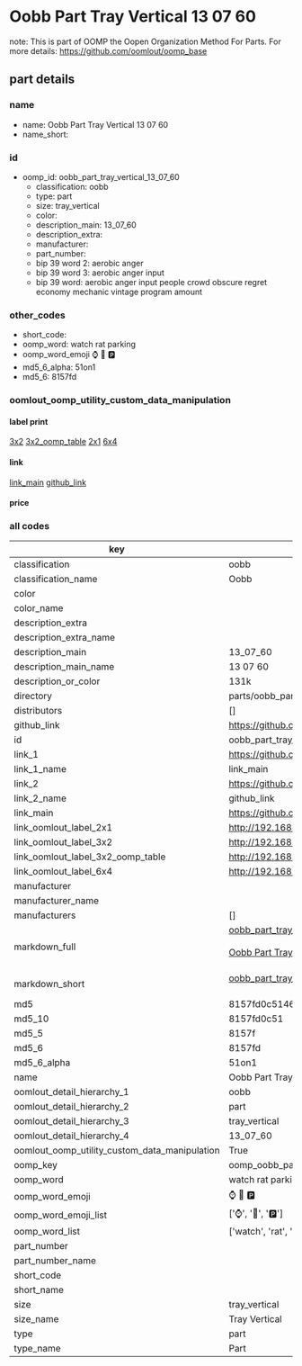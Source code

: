 # Oobb Part Tray Vertical 13 07 60  

note: This is part of OOMP the Oopen Organization Method For Parts. For more details: https://github.com/oomlout/oomp_base

##  part details





### name
* name: Oobb Part Tray Vertical 13 07 60
* name_short: 
### id
* oomp_id: oobb_part_tray_vertical_13_07_60
  * classification: oobb
  * type: part
  * size: tray_vertical
  * color: 
  * description_main: 13_07_60
  * description_extra: 
  * manufacturer: 
  * part_number: 
  * bip 39 word 2: aerobic anger
  * bip 39 word 3: aerobic anger input
  * bip 39 word: aerobic anger input people crowd obscure regret economy mechanic vintage program amount

### other_codes
* short_code: 
* oomp_word: watch rat parking
* oomp_word_emoji :watch: :rat: :parking:
* md5_6_alpha: 51on1
* md5_6: 8157fd






### oomlout_oomp_utility_custom_data_manipulation
#### label print
[3x2](http://192.168.1.245:1112/?label=oomp%2051on1)
[3x2_oomp_table](http://192.168.1.107:1112/?label=oomp%2051on1)
[2x1](http://192.168.1.242:1112/?label=oomp%2051on1)
[6x4](http://192.168.1.55:1112/?label=oomp%2051on1)    

#### link

[link_main](https://github.com/oomlout/oomlout_oomp_current_version_messy/tree/main/parts/oobb_part_tray_vertical_13_07_60) [github_link](https://github.com/oomlout/oomlout_oomp_part_src/tree/main/parts/oobb_part_tray_vertical_13_07_60)                             

#### price







### all codes 
| key | value |  
| --- | --- |  
| classification | oobb |  
| classification_name | Oobb |  
| color |  |  
| color_name |  |  
| description_extra |  |  
| description_extra_name |  |  
| description_main | 13_07_60 |  
| description_main_name | 13 07 60 |  
| description_or_color | 131k |  
| directory | parts/oobb_part_tray_vertical_13_07_60 |  
| distributors | [] |  
| github_link | https://github.com/oomlout/oomlout_oomp_part_src/tree/main/parts/oobb_part_tray_vertical_13_07_60 |  
| id | oobb_part_tray_vertical_13_07_60 |  
| link_1 | https://github.com/oomlout/oomlout_oomp_current_version_messy/tree/main/parts/oobb_part_tray_vertical_13_07_60 |  
| link_1_name | link_main |  
| link_2 | https://github.com/oomlout/oomlout_oomp_part_src/tree/main/parts/oobb_part_tray_vertical_13_07_60 |  
| link_2_name | github_link |  
| link_main | https://github.com/oomlout/oomlout_oomp_current_version_messy/tree/main/parts/oobb_part_tray_vertical_13_07_60 |  
| link_oomlout_label_2x1 | http://192.168.1.242:1112/?label=oomp%2051on1 |  
| link_oomlout_label_3x2 | http://192.168.1.245:1112/?label=oomp%2051on1 |  
| link_oomlout_label_3x2_oomp_table | http://192.168.1.107:1112/?label=oomp%2051on1 |  
| link_oomlout_label_6x4 | http://192.168.1.55:1112/?label=oomp%2051on1 |  
| manufacturer |  |  
| manufacturer_name |  |  
| manufacturers | [] |  
| markdown_full | [oobb_part_tray_vertical_13_07_60](https://github.com/oomlout/oomlout_oomp_current_version_messy/tree/main/parts/oobb_part_tray_vertical_13_07_60)<br>[](https://github.com/oomlout/oomlout_oomp_current_version_messy/tree/main/parts/oobb_part_tray_vertical_13_07_60)<br>[Oobb Part Tray Vertical 13 07 60](https://github.com/oomlout/oomlout_oomp_current_version_messy/tree/main/parts/oobb_part_tray_vertical_13_07_60)<br><br> |  
| markdown_short | [oobb_part_tray_vertical_13_07_60](https://github.com/oomlout/oomlout_oomp_current_version_messy/tree/main/parts/oobb_part_tray_vertical_13_07_60)<br><br> |  
| md5 | 8157fd0c51463696611a2a2ce9422821 |  
| md5_10 | 8157fd0c51 |  
| md5_5 | 8157f |  
| md5_6 | 8157fd |  
| md5_6_alpha | 51on1 |  
| name | Oobb Part Tray Vertical 13 07 60 |  
| oomlout_detail_hierarchy_1 | oobb |  
| oomlout_detail_hierarchy_2 | part |  
| oomlout_detail_hierarchy_3 | tray_vertical |  
| oomlout_detail_hierarchy_4 | 13_07_60 |  
| oomlout_oomp_utility_custom_data_manipulation | True |  
| oomp_key | oomp_oobb_part_tray_vertical_13_07_60 |  
| oomp_word | watch rat parking |  
| oomp_word_emoji | :watch: :rat: :parking: |  
| oomp_word_emoji_list | [':watch:', ':rat:', ':parking:'] |  
| oomp_word_list | ['watch', 'rat', 'parking'] |  
| part_number |  |  
| part_number_name |  |  
| short_code |  |  
| short_name |  |  
| size | tray_vertical |  
| size_name | Tray Vertical |  
| type | part |  
| type_name | Part |  

